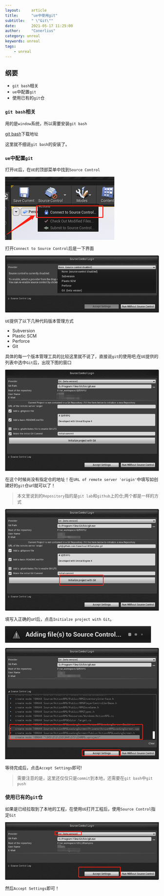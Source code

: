 ```yaml
---
layout:     article
title:      "ue中使用git"
subtitle:   " \"Git\""
date:       2021-05-17 11:25:00
author:     "Conerlius"
category: unreal
keywords: unreal
tags:
    - unreal
---
```


## 纲要

- `git bash`相关
- `ue`中配置`git`
- 使用已有的`git`仓

### `git bash`相关

用的是`window`系统，所以需要安装`git bash`

[git bash](https://gitforwindows.org/)下载地址

这里就不细说`git bash`的安装了。

### `ue`中配置`git`

打开`UE`后，在`UE`的顶部菜单中找到`Source Control`

![png](/images/computer/game/ue/git/1.png)

打开`Connect to Source Control`后是一下界面

![png](/images/computer/game/ue/git/2.png)

`UE`提供了以下几种代码版本管理方式

- Subversion
- Plastic SCM
- Perforce
- Git

具体的每一个版本管理工具的比较这里就不说了，直接说`git`的使用吧;在`UE`提供的列表中选中`Git`后，出现下图的窗口

![png](/images/computer/game/ue/git/3.png)

在这个时候尚没有指定仓的地址！在`URL of remote server 'origin'`中填写如创建好的`git`仓url就可以了！

> 本文里说到的`Repository`指的是`git lab`和`github`上的仓;两个都是一样的方式

![png](/images/computer/game/ue/git/4.png)

填写入正确的url后，点击`Initialze project with Git`。

![png](/images/computer/game/ue/git/5.png)

![png](/images/computer/game/ue/git/6.png)

等待完成后，点击`Accept Settings`即可!

> 需要注意的是，这里还仅仅只是`commit`到本地，还需要在`git bash`中`git push`


### 使用已有的`git`仓

如果是已经拉取到了本地的工程，在使用`UE`打开工程后，使用`Source Control`指定`Git`

![png](/images/computer/game/ue/git/7.png)

然后`Accept Settings`即可！